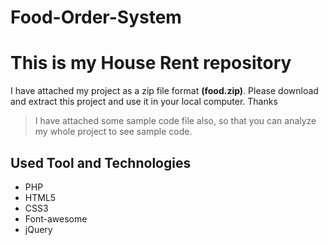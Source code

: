 # Food-Order-System
<h1>This is my House Rent repository</h1>
<p> I have attached my project as a zip file format <b>(food.zip)</b>. Please download and extract this project and use it in your local computer. Thanks</p>
<blockquote>
  I have attached some sample code file also, so that you can analyze my whole project to see sample code.
</blockquote>

<h2>Used Tool and Technologies</h2>

<ul>  
  <li>PHP</li>
  <li>HTML5</li>
  <li>CSS3</li>
  <li>Font-awesome</li>
  <li>jQuery</li>
</ul>
